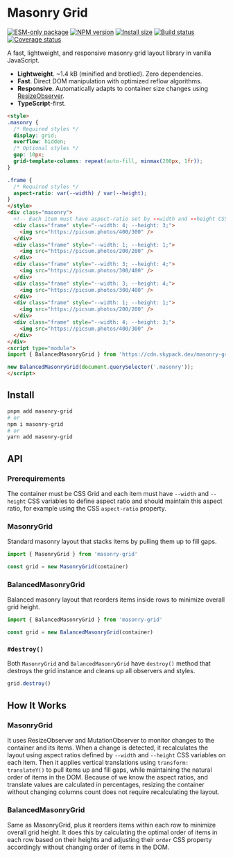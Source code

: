 # Masonry Grid

[![ESM-only package][package]][package-url]
[![NPM version][npm]][npm-url]
[![Install size][size]][size-url]
[![Build status][build]][build-url]
[![Coverage status][coverage]][coverage-url]

[package]: https://img.shields.io/badge/package-ESM--only-ffe536.svg
[package-url]: https://nodejs.org/api/esm.html

[npm]: https://img.shields.io/npm/v/masonry-grid.svg
[npm-url]: https://npmjs.com/package/masonry-grid

[size]: https://deno.bundlejs.com/badge?q=masonry-grid
[size-url]: https://bundlejs.com/?q=masonry-grid

[build]: https://img.shields.io/github/actions/workflow/status/TrigenSoftware/masonry-grid/tests.yml?branch=main
[build-url]: https://github.com/TrigenSoftware/masonry-grid/actions

[coverage]: https://img.shields.io/codecov/c/github/TrigenSoftware/masonry-grid.svg
[coverage-url]: https://app.codecov.io/gh/TrigenSoftware/masonry-grid

A fast, lightweight, and responsive masonry grid layout library in vanilla JavaScript.

- **Lightweight**. ~1.4 kB (minified and brotlied). Zero dependencies.
- **Fast**. Direct DOM manipulation with optimized reflow algorithms.
- **Responsive**. Automatically adapts to container size changes using [ResizeObserver](https://developer.mozilla.org/en-US/docs/Web/API/ResizeObserver).
- **TypeScript**-first.

```html
<style>
.masonry {
  /* Required styles */
  display: grid;
  overflow: hidden;
  /* Optional styles */
  gap: 10px;
  grid-template-columns: repeat(auto-fill, minmax(200px, 1fr));
}

.frame {
  /* Required styles */
  aspect-ratio: var(--width) / var(--height);
}
</style>
<div class="masonry">
  <!-- Each item must have aspect-ratio set by --width and --height CSS variables -->
  <div class="frame" style="--width: 4; --height: 3;">
    <img src="https://picsum.photos/400/300" />
  </div>
  <div class="frame" style="--width: 1; --height: 1;">
    <img src="https://picsum.photos/200/200" />
  </div>
  <div class="frame" style="--width: 3; --height: 4;">
    <img src="https://picsum.photos/300/400" />
  </div>
  <div class="frame" style="--width: 3; --height: 4;">
    <img src="https://picsum.photos/300/400" />
  </div>
  <div class="frame" style="--width: 1; --height: 1;">
    <img src="https://picsum.photos/200/200" />
  </div>
  <div class="frame" style="--width: 4; --height: 3;">
    <img src="https://picsum.photos/400/300" />
  </div>
</div>
<script type="module">
import { BalancedMasonryGrid } from 'https://cdn.skypack.dev/masonry-grid';

new BalancedMasonryGrid(document.querySelector('.masonry'));
</script>
```

## Install

```bash
pnpm add masonry-grid
# or
npm i masonry-grid
# or
yarn add masonry-grid
```

## API

### Prerequirements

The container must be CSS Grid and each item must have `--width` and `--height` CSS variables to define aspect ratio and should maintain this aspect ratio, for example using the CSS `aspect-ratio` property.

### MasonryGrid

Standard masonry layout that stacks items by pulling them up to fill gaps.

```ts
import { MasonryGrid } from 'masonry-grid'

const grid = new MasonryGrid(container)
```

### BalancedMasonryGrid

Balanced masonry layout that reorders items inside rows to minimize overall grid height.

```ts
import { BalancedMasonryGrid } from 'masonry-grid'

const grid = new BalancedMasonryGrid(container)
```

### `#destroy()`

Both `MasonryGrid` and `BalancedMasonryGrid` have `destroy()` method that destroys the grid instance and cleans up all observers and styles.

```ts
grid.destroy()
```

## How It Works

### MasonryGrid

It uses ResizeObserver and MutationObserver to monitor changes to the container and its items. When a change is detected, it recalculates the layout using aspect ratios defined by `--width` and `--height` CSS variables on each item. Then it applies vertical translations using `transform: translateY()` to pull items up and fill gaps, while maintaining the natural order of items in the DOM. Because of we know the aspect ratios, and translate values are calculated in percentages, resizing the container without changing columns count does not require recalculating the layout.

### BalancedMasonryGrid

Same as MasonryGrid, plus it reorders items within each row to minimize overall grid height. It does this by calculating the optimal order of items in each row based on their heights and adjusting their `order` CSS property accordingly without changing order of items in the DOM.
